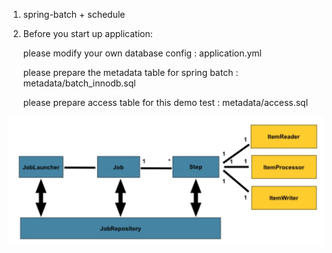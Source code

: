 1. spring-batch + schedule
  
2. Before you start up application: 
    
    please modify your own database config : application.yml 

    please prepare the metadata table for spring batch : metadata/batch_innodb.sql
    
    please prepare access table for this demo test : metadata/access.sql
    
![spring-batch的结构图](relation.png)